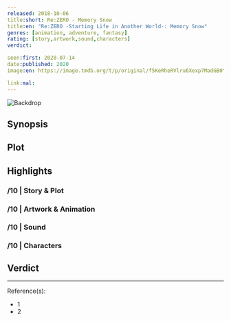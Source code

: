 ```yaml
---
released: 2018-10-06
title:short: Re:ZERO - Memory Snow
title:en: "Re:ZERO -Starting Life in Another World-: Memory Snow"
genres: [animation, adventure, fantasy]
rating: [story,artwork,sound,characters]
verdict:

seen:first: 2020-07-14
date:published: 2020
image:en: https://image.tmdb.org/t/p/original/f5KeRheRVlru6Xexp7MadGB0YEd.jpg

link:mal:
---
```


![Backdrop]()

## Synopsis

## Plot

## Highlights

### /10 | Story & Plot

### /10 | Artwork & Animation

### /10 | Sound

### /10 | Characters

## Verdict

<!-- SPOILERS -->

<!-- CLOSING -->

---
Reference(s):

- 1
- 2
